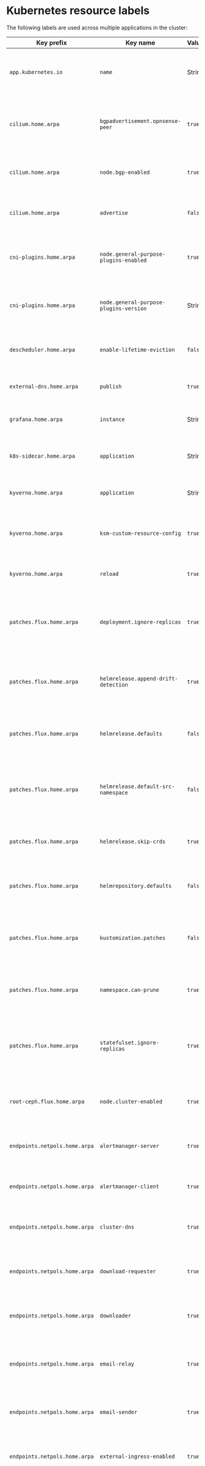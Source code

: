 # Kubernetes resource labels

The following labels are used across multiple applications in the cluster:

| Key prefix                    | Key name                               | Values   | Valid resources        | Required | Description                                                                                       |
| ----------------------------- | -------------------------------------- | -------- | ---------------------- | -------- | ------------------------------------------------------------------------------------------------- |
| `app.kubernetes.io`           | `name`                                 | String   | Workloads and Networks | Yes      | Name of the app a resource belongs to. Used for network policy rules.                             |
| `cilium.home.arpa`            | `bgpadvertisement.opnsense-peer`       | `true`   | CiliumBGPAdvertisement | No       | Opt-in to allow Cilium to the advertise routes to the OPNsense autonomous system.                 |
| `cilium.home.arpa`            | `node.bgp-enabled`                     | `true`   | Node                   | No       | Opt-in to allow Cilium to announce routes via BGP from the node.                                  |
| `cilium.home.arpa`            | `advertise`                            | `false`  | Networks               | No       | Opt-out to stop Cilium from announcing the associated IP to BGP peers.                            |
| `cni-plugins.home.arpa`       | `node.general-purpose-plugins-enabled` | `true`   | Node                   | No       | Indicates if the node show have general purpose CNI plugins installed on it.                      |
| `cni-plugins.home.arpa`       | `node.general-purpose-plugins-version` | String   | Node                   | No       | Indicates the last general purpose CNI plugins version installed on the node.                     |
| `descheduler.home.arpa`       | `enable-lifetime-eviction`             | `false`  | Pods                   | No       | Opt-out to stop Descheduler from evicting pods over a set age.                                    |
| `external-dns.home.arpa`      | `publish`                              | `true`   | Networks               | No       | Opt-in to allow publishing a DNS record to Cloudflare.                                            |
| `grafana.home.arpa`           | `instance`                             | String   | Grafana                | Yes      | Name of the Grafana instance, for CR selection.                                                   |
| `k8s-sidecar.home.arpa`       | `application`                          | String   | ConfigMaps and Secrets | No       | Opt-in to load the resource into the configured application.                                      |
| `kyverno.home.arpa`           | `application`                          | String   | ConfigMaps and Secrets | No       | Kyverno "application" that a resource belongs to.                                                 |
| `kyverno.home.arpa`           | `ksm-custom-resource-config`           | `true`   | ConfigMaps             | No       | True to load the file as a kube-state-metrics custom resource state metric config.                |
| `kyverno.home.arpa`           | `reload`                               | `true`   | ConfigMaps and Secrets | No       | True to reload attached workloads when changed.                                                   |
| `patches.flux.home.arpa`      | `deployment.ignore-replicas`           | `true`   | Deployment             | No       | Opt-in to allow the HelmRelease owning a deployment from reverting changes to the replica count.  |
| `patches.flux.home.arpa`      | `helmrelease.append-drift-detection`   | `true`   | HelmRelease            | No       | Opt-in to append HelmRelease drift detection rules, to avoid overwriting existing values.         |
| `patches.flux.home.arpa`      | `helmrelease.defaults`                 | `false`  | HelmRelease            | No       | Opt-out to prevent a HelmRelease from receiving "standard" defaults.                              |
| `patches.flux.home.arpa`      | `helmrelease.default-src-namespace`    | `false`  | HelmRelease            | No       | Opt-out to prevent a HelmRelease from referencing the flux-system namespace for the source.       |
| `patches.flux.home.arpa`      | `helmrelease.skip-crds`                | `true`   | HelmRelease            | No       | Opt-in to prevent a HelmRelease from installing CRDs.                                             |
| `patches.flux.home.arpa`      | `helmrepository.defaults`              | `false`  | HelmRepository         | No       | Opt-out to allow for setting a different HelmRepository polling interval.                         |
| `patches.flux.home.arpa`      | `kustomization.patches`                | `false`  | Kustomization          | No       | Opt-out to not apply kustomization patches. Required for the root kustomization.                  |
| `patches.flux.home.arpa`      | `namespace.can-prune`                  | `true`   | Namespace              | No       | Opt-in to allow a namespace to be pruned if Flux thinks that it should be deleted.                |
| `patches.flux.home.arpa`      | `statefulset.ignore-replicas`          | `true`   | StatefulSet            | No       | Opt-in to allow the HelmRelease owning a statefulset from reverting changes to the replica count. |
| `root-ceph.flux.home.arpa`    | `node.cluster-enabled`                 | `true`   | StatefulSet            | No       | Opt-in to allow the using the node for a Rook-Ceph cluster, including OSDs.                       |
| `endpoints.netpols.home.arpa` | `alertmanager-server`                  | `true`   | Pod                    | No       | Indicates that the labeled pod an Alertmanager server.                                            |
| `endpoints.netpols.home.arpa` | `alertmanager-client`                  | `true`   | Pod                    | No       | Indicates that the labeled pod an Alertmanager client.                                            |
| `endpoints.netpols.home.arpa` | `cluster-dns`                          | `true`   | Pod                    | No       | Indicates that the labeled pod a DNS resolver for in-cluster resources.                           |
| `endpoints.netpols.home.arpa` | `download-requester`                   | `true`   | Pod                    | No       | Indicates that the labeled pod can request usenet or torrent downloads.                           |
| `endpoints.netpols.home.arpa` | `downloader`                           | `true`   | Pod                    | No       | Indicates that the labeled pod can download torrents or from usenet.                              |
| `endpoints.netpols.home.arpa` | `email-relay`                          | `true`   | Pod                    | No       | Indicates that the labeled pod is an SMTP relay that can receive emails from cluster components.  |
| `endpoints.netpols.home.arpa` | `email-sender`                         | `true`   | Pod                    | No       | Indicates that the labeled pod is allowed to send emails via the SMTP relay.                      |
| `endpoints.netpols.home.arpa` | `external-ingress-enabled`             | `true`   | Pod                    | No       | Indicates that the labeled pod can be receive external (Internet) requests.                       |
| `endpoints.netpols.home.arpa` | `internal-dashboard-querier`           | `true`   | Pod                    | No       | Indicates that the labeled pod query for internal Grafana dashboards.                             |
| `endpoints.netpols.home.arpa` | `internal-dashboard-supplier`          | `true`   | Pod                    | No       | Indicates that the labeled pod can be queried for internal Grafana dashboards.                    |
| `endpoints.netpols.home.arpa` | `logs-querier`                         | `true`   | Pod                    | No       | Indicates that the labeled pod can query for recorded logs.                                       |
| `endpoints.netpols.home.arpa` | `logs-supplier`                        | `true`   | Pod                    | No       | Indicates that the labeled pod is an be queried for recorded logs.                                |
| `endpoints.netpols.home.arpa` | `metrics-scraper`                      | `true`   | Pod                    | No       | Indicates that the labeled pod is the source of metric scraping requests.                         |
| `endpoints.netpols.home.arpa` | `minecraft-router`                     | `true`   | Pod                    | No       | Indicates that the labeled pod can route Minecraft game server traffic.                           |
| `endpoints.netpols.home.arpa` | `minecraft-server`                     | `true`   | Pod                    | No       | Indicates that the labeled pod is a Minecraft game server.                                        |
| `endpoints.netpols.home.arpa` | `nzbhydra2-sync`                       | `true`   | Pod                    | No       | Indicates that the labeled pod can receive NZBHydra2 configuration.                               |
| `endpoints.netpols.home.arpa` | `record-agent`                         | `true`   | Pod                    | No       | Indicates that the labeled pod is a source of records (typically a fluent* agent).                |
| `endpoints.netpols.home.arpa` | `time-series-querier`                  | `true`   | Pod                    | No       | Indicates that the labeled pod query for recorded time series.                                    |
| `endpoints.netpols.home.arpa` | `time-series-supplier`                 | `true`   | Pod                    | No       | Indicates that the labeled pod can be queried for recorded time series.                           |
| `endpoints.netpols.home.arpa` | `victoriametrics-enterprise-component` | `true`   | Pod                    | No       | Indicates that the labeled pod is an enterprise VictoriaMetrics component.                        |
| `endpoints.netpols.home.arpa` | `vpn-client`                           | `true`   | Pod                    | No       | Indicates that the labeled pod is can send traffic through a VPN connection.                      |
| `external.netpols.home.arpa`  | `egress.metrics-scraping`              | `true`   | CiliumCIDRGroup        | No       | Opt-in to allow metric scraper pods to access the target on any TCP port.                         |
| `external.netpols.home.arpa`  | `ingress.internet`                     | `true`   | Pod                    | No       | Opt-in to allow pod access from the Internet.                                                     |
| `external.netpols.home.arpa`  | `egress.internet`                      | `true`   | Pod                    | No       | Opt-in to allow pod access to the Internet.                                                       |
| `external.netpols.home.arpa`  | `ingress.intranet`                     | `true`   | Pod                    | No       | Opt-in to allow pod access from the intranet outside of the cluster.                              |
| `external.netpols.home.arpa`  | `unifi-aps`                            | `true`   | Pod                    | No       | Opt-in to allow pod access to and from UniFi APs.                                                 |
| `teleport.home.arpa`          | `database.enabled`                     | `true`   | TeleportDatabaseV3     | No       | Opt-in to allow Teleport to pick up the database resource.                                        |
| `zfs.home.arpa`               | `node.local-storage-enabled`           | `true`   | Node                   | No       | Opt-in to allow using the node for local ZFS-based storage.                                       |
| `zfs.home.arpa`               | `node.local-storage-deployed`          | `true`   | Node                   | No       | Indicates if the node local storage zpool has been deployed.                                      |
| `zfs.home.arpa`               | `node.local-storage-config-map`        | `String` | Node                   | No       | Indicates the last ZFS deployment script version that was successfully ran.                       |
| `zfs.home.arpa`               | `node.local-storage-scrub`             | `true`   | Node                   | No       | Indicates if the node local storage zpool should be immediately scrubbed.                         |

# Kubernetes resource annotations

The following annotations are used across multiple applications in the cluster:

| Key prefix          | Key name                               | Values | Valid resources        | Required | Description                                                          |
| ------------------- | -------------------------------------- | ------ | ---------------------- | -------- | -------------------------------------------------------------------- |
| `kyverno.home.arpa` | `reload-tag`                           | String | Workloads              | No       | Random value added by Kyverno to trigger a reload of a workflow.     |
| `kyverno.home.arpa` | `update-time`                          | String | Secrets and ConfigMaps | No       | Timestamp added by Kyverno to mark when a resource was last updated. |
| `kyverno.home.arpa` | `kyoo-meilisearch-api-key.actions`     | String | Secrets and ConfigMaps | No       | Actions that a Meilisearch API key should be able to take.           |
| `kyverno.home.arpa` | `kyoo-meilisearch-api-key.description` | String | Secrets and ConfigMaps | No       | Description of a Meilisearch API key.                                |
| `kyverno.home.arpa` | `kyoo-meilisearch-api-key.indexes`     | String | Secrets and ConfigMaps | No       | Indexes that a Meilisearch API key should be able to access.         |
| `talos.home.arpa`   | `installer-image`                      | String | Node                   | Yes      | Full image name (without tag) for auto updates.                      |
| `zfs.home.arpa`     | `node.pool-drive-matcher`              | String | Node                   | No       | File path matcher for drives that should be included in a ZFS pool.  |
